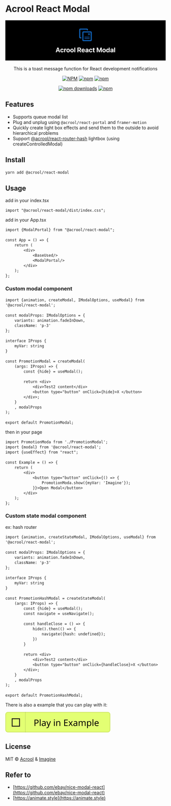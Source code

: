 # Acrool React Modal

<a href="https://acrool-react-modal.pages.dev/" title="Acrool React Modal - This is a modal function for React development loading modal">
    <img src="https://raw.githubusercontent.com/acrool/acrool-react-modal/main/example/public/og.webp" alt="Acrool React Modal Logo"/>
</a>

<p align="center">
    This is a toast message function for React development notifications
</p>

<div align="center">

[![NPM](https://img.shields.io/npm/v/@acrool/react-modal.svg?style=for-the-badge)](https://www.npmjs.com/package/@acrool/react-modal)
[![npm](https://img.shields.io/bundlejs/size/@acrool/react-modal?style=for-the-badge)](https://github.com/acrool/@acrool/react-modal/blob/main/LICENSE)
[![npm](https://img.shields.io/npm/l/@acrool/react-modal?style=for-the-badge)](https://github.com/acrool/react-modal/blob/main/LICENSE)

[![npm downloads](https://img.shields.io/npm/dm/@acrool/react-modal.svg?style=for-the-badge)](https://www.npmjs.com/package/@acrool/react-modal)
[![npm](https://img.shields.io/npm/dt/@acrool/react-modal.svg?style=for-the-badge)](https://www.npmjs.com/package/@acrool/react-modal)

</div>





## Features

- Supports queue modal list
- Plug and unplug using `@acrool/react-portal` and `framer-motion`
- Quickly create light box effects and send them to the outside to avoid hierarchical problems
- Support [@acrool/react-router-hash](https://github.com/acrool/acrool-react-router-hash) lightbox (using createControlledModal)

## Install

```bash
yarn add @acrool/react-modal
```

## Usage

add in your index.tsx
```tst
import "@acrool/react-modal/dist/index.css";
```

add in your App.tsx

```tsx
import {ModalPortal} from "@acrool/react-modal";

const App = () => {
    return (
        <div>
            <BaseUsed/>
            <ModalPortal/>
        </div>
    );
};
```

### Custom modal component

```tsx
import {animation, createModal, IModalOptions, useModal} from '@acrool/react-modal';

const modalProps: IModalOptions = {
    variants: animation.fadeInDown,
    className: 'p-3'
};

interface IProps {
    myVar: string
}

const PromotionModal = createModal(
    (args: IProps) => {
        const {hide} = useModal();

        return <div>
            <div>Test2 content</div>
            <button type="button" onClick={hide}>X </button>
        </div>;
    }
    , modalProps
);

export default PromotionModal;
```



then in your page

```tsx
import PromotionModa from './PromotionModal';
import {modal} from '@acrool/react-modal';
import {useEffect} from "react";

const Example = () => {
    return (
        <div>
            <button type="button" onClick={() => {
                PromotionModa.show({myVar: 'Imagine'});
            }}>Open Modal</button>
        </div>
    );
};
```

### Custom state modal component

ex: hash router

```tsx
import {animation, createStateModal, IModalOptions, useModal} from '@acrool/react-modal';

const modalProps: IModalOptions = {
    variants: animation.fadeInDown,
    className: 'p-3'
};

interface IProps {
    myVar: string
}

const PromotionHashModal = createStateModal(
    (args: IProps) => {
        const {hide} = useModal();
        const navigate = useNavigate();
        
        const handleClose = () => {
            hide().then(() => {
                navigate({hash: undefined});
            })
        }

        return <div>
            <div>Test2 content</div>
            <button type="button" onClick={handleClose}>X </button>
        </div>;
    }
    , modalProps
);

export default PromotionHashModal;
```




There is also a example that you can play with it:

[![Play react-editext-example](https://raw.githubusercontent.com/acrool/acrool-react-modal/main/play-in-example-button.svg)](https://acrool-react-modal.pages.dev)


## License

MIT © [Acrool](https://github.com/acrool) & [Imagine](https://github.com/imagine10255)


## Refer to

- [https://github.com/ebay/nice-modal-react](https://github.com/ebay/nice-modal-react)
- [https://animate.style](https://animate.style)
